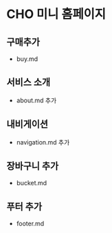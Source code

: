 # CHO 미니 홈페이지


## 구매추가
- buy.md

## 서비스 소개
- about.md 추가

## 내비게이션
- navigation.md 추가

## 장바구니 추가
- bucket.md

## 푸터 추가
- footer.md
